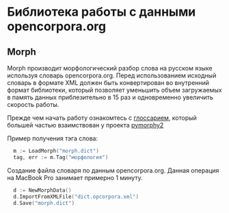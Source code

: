 # Библиотека работы с данными opencorpora.org

## Morph

Morph производит морфологический разбор слова на русском языке используя словарь
opencorpora.org. Перед использованием исходный словарь в формате XML должен быть конвертирован
во внутренний формат библиотеки, который  позволяет уменьшить объем загружаемых
в память данных приблезительно в 15 раз и одновременно увеличить скорость работы.

Прежде чем начать работу ознакомтесь с [глоссарием](glossary.md), который большей частью взаимствован
у проекта [pymorphy2](https://github.com/kmike/pymorphy2)

Пример получения тэга слова:
```go
  m := LoadMorph("morph.dict")
  tag, err := m.Tag("морфология")
```

Создание файла словаря по данным opencorpora.org. Данная операция на MacBook Pro
занимает примерно 1 минуту.

```go
  d := NewMorphData()
  d.ImportFromXMLFile("dict.opcorpora.xml")
  d.Save("morph.dict")  
```
